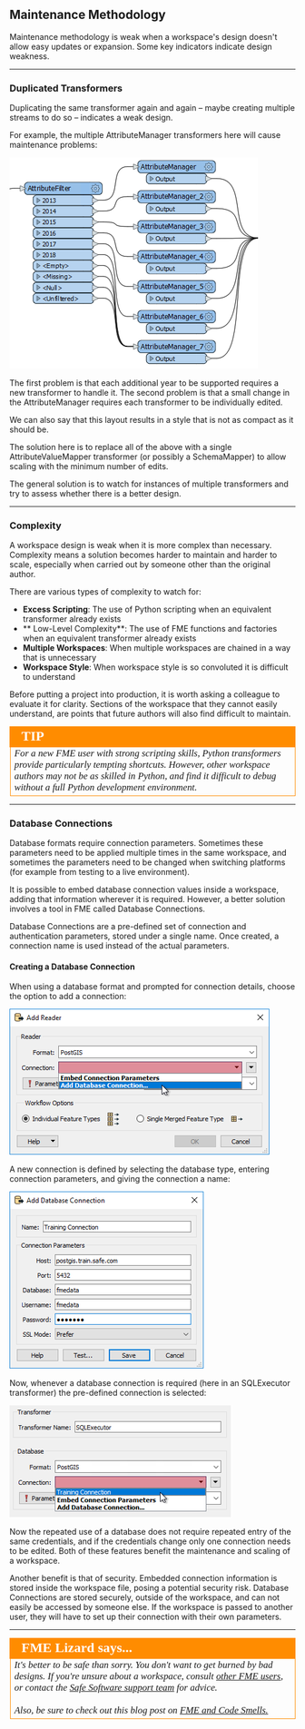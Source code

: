 ## Maintenance Methodology ##

Maintenance methodology is weak when a workspace's design doesn't allow easy updates or expansion. Some key indicators indicate design weakness.

---

### Duplicated Transformers ###
Duplicating the same transformer again and again – maybe creating multiple streams to do so – indicates a weak design.

For example, the multiple AttributeManager transformers here will cause maintenance problems:

![](./Images/Img5.024.DuplicatedTransformer.png)

The first problem is that each additional year to be supported requires a new transformer to handle it. The second problem is that a small change in the AttributeManager requires each transformer to be individually edited.

We can also say that this layout results in a style that is not as compact as it should be.

The solution here is to replace all of the above with a single AttributeValueMapper transformer (or possibly a SchemaMapper) to allow scaling with the minimum number of edits.

The general solution is to watch for instances of multiple transformers and try to assess whether there is a better design.

---

### Complexity ###
A workspace design is weak when it is more complex than necessary. Complexity means a solution becomes harder to maintain and harder to scale, especially when carried out by someone other than the original author.

There are various types of complexity to watch for:

- **Excess Scripting**: The use of Python scripting when an equivalent transformer already exists
- ** Low-Level Complexity**: The use of FME functions and factories when an equivalent transformer already exists
- **Multiple Workspaces**: When multiple workspaces are chained in a way that is unnecessary
- **Workspace Style**: When workspace style is so convoluted it is difficult to understand

Before putting a project into production, it is worth asking a colleague to evaluate it for clarity. Sections of the workspace that they cannot easily understand, are points that future authors will also find difficult to maintain.

<!--Tip Section-->

<table style="border-spacing: 0px">
<tr>
<td style="vertical-align:middle;background-color:darkorange;border: 2px solid darkorange">
<i class="fa fa-info-circle fa-lg fa-pull-left fa-fw" style="color:white;padding-right: 12px;vertical-align:text-top"></i>
<span style="color:white;font-size:x-large;font-weight: bold;font-family:serif">TIP</span>
</td>
</tr>

<tr>
<td style="border: 1px solid darkorange">
<span style="font-family:serif; font-style:italic; font-size:larger">
For a new FME user with strong scripting skills, Python transformers provide particularly tempting shortcuts. However, other workspace authors may not be as skilled in Python, and find it difficult to debug without a full Python development environment.
</span>
</td>
</tr>
</table>

---

### Database Connections ###

Database formats require connection parameters. Sometimes these parameters need to be applied multiple times in the same workspace, and sometimes the parameters need to be changed when switching platforms (for example from testing to a live environment).

It is possible to embed database connection values inside a workspace, adding that information wherever it is required. However, a better solution involves a tool in FME called Database Connections.

Database Connections are a pre-defined set of connection and authentication parameters, stored under a single name. Once created, a connection name is used instead of the actual parameters.

#### Creating a Database Connection ####

When using a database format and prompted for connection details, choose the option to add a connection:

![](./Images/Img5.025.AddDatabaseConnection.png)

A new connection is defined by selecting the database type, entering connection parameters, and giving the connection a name:

![](./Images/Img5.026.AddDatabaseConnectionDialog.png)

Now, whenever a database connection is required (here in an SQLExecutor transformer) the pre-defined connection is selected:

![](./Images/Img5.027.UsingDatabaseConnection.png)

Now the repeated use of a database does not require repeated entry of the same credentials, and if the credentials change only one connection needs to be edited. Both of these features benefit the maintenance and scaling of a workspace.

Another benefit is that of security. Embedded connection information is stored inside the workspace file, posing a potential security risk. Database Connections are stored securely, outside of the workspace, and can not easily be accessed by someone else. If the workspace is passed to another user, they will have to set up their connection with their own parameters.

---

<!--Person X Says Section-->

<table style="border-spacing: 0px">
<tr>
<td style="vertical-align:middle;background-color:darkorange;border: 2px solid darkorange">
<i class="fa fa-quote-left fa-lg fa-pull-left fa-fw" style="color:white;padding-right: 12px;vertical-align:text-top"></i>
<span style="color:white;font-size:x-large;font-weight: bold;font-family:serif">FME Lizard says...</span>
</td>
</tr>

<tr>
<td style="border: 1px solid darkorange">
<span style="font-family:serif; font-style:italic; font-size:larger">
It's better to be safe than sorry. You don't want to get burned by bad designs. If you're unsure about a workspace, consult <a href="https://knowledge.safe.com/questions/index.html">other FME users</a>, or contact the <a href="http://www.safe.com/support">Safe Software support team</a> for advice.
<br><br>Also, be sure to check out this blog post on <a href="https://www.safe.com/blog/2015/06/fmeevangelist136/">FME and Code Smells.</a></span>
</td>
</tr>
</table>
